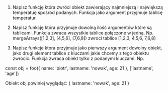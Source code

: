 1. Napisz funkcję która zwróci obiekt zawierający najmniejszą i największą temperatuę spośród podanych.
   Funkcja jako argument przyjmuje tablicę temperatur.

2. Napisz funkcję która przyjmuje dowolną ilość argumentów które są tablicami. Funkcja zwraca wszystkie tablice połączone w jedną. Np.
   mergeArrays([1,2,3], [4,5,6], [7,6,8]) zwroci tablice
   [1,2,3, 4,5,6, 7,6,8]

3. Napisz funkcje ktora przyjmuje jako pierwszy argument dowolny obiekt, jako drugi element tablice z kluczami jakie chcemy z tego obiektu zwrocic. Funkcja zwraca obiekt tylko z podanymi kluczami. Np.

const obj = foo({
name: 'piotr',
lastname: 'nowak',
age: 21
}, ['lastname', 'age'])

Obiekt obj powiniej wyglądąć:
{
lastname: 'nowak',
age: 21
}
